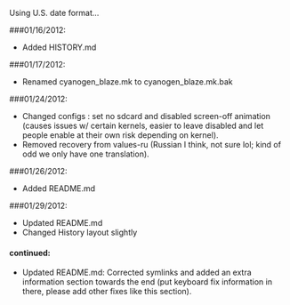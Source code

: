 Using U.S. date format...

###01/16/2012:
* Added HISTORY.md

###01/17/2012:
* Renamed cyanogen_blaze.mk to cyanogen_blaze.mk.bak

###01/24/2012:
* Changed configs : set no sdcard and disabled screen-off animation (causes issues w/ certain kernels, easier to leave disabled and let people enable at their own risk depending on kernel).
* Removed recovery from values-ru (Russian I think, not sure lol; kind of odd we only have one translation).

###01/26/2012:
* Added README.md

###01/29/2012:
* Updated README.md
* Changed History layout slightly
#### continued:
* Updated README.md: Corrected symlinks and added an extra information section towards the end (put keyboard fix information in there, please add other fixes like this section).

